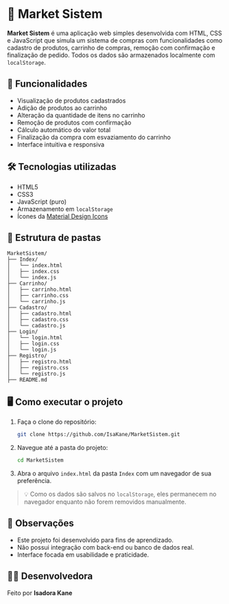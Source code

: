 # 🛒 Market Sistem

**Market Sistem** é uma aplicação web simples desenvolvida com HTML, CSS e JavaScript que simula um sistema de compras com funcionalidades como cadastro de produtos, carrinho de compras, remoção com confirmação e finalização de pedido. Todos os dados são armazenados localmente com `localStorage`.

## 🚀 Funcionalidades

- Visualização de produtos cadastrados
- Adição de produtos ao carrinho
- Alteração da quantidade de itens no carrinho
- Remoção de produtos com confirmação
- Cálculo automático do valor total
- Finalização da compra com esvaziamento do carrinho
- Interface intuitiva e responsiva

## 🛠 Tecnologias utilizadas

- HTML5
- CSS3
- JavaScript (puro)
- Armazenamento em `localStorage`
- Ícones da [Material Design Icons](https://materialdesignicons.com/)

## 📁 Estrutura de pastas

```
MarketSistem/
├── Index/
│   └── index.html
│   ├── index.css
│   └── index.js
├── Carrinho/
│   ├── carrinho.html
│   ├── carrinho.css
│   └── carrinho.js
├── Cadastro/
│   ├── cadastro.html
│   ├── cadastro.css
│   └── cadastro.js
├── Login/
│   └── login.html
│   ├── login.css
│   └── login.js
├── Registro/
│   ├── registro.html
│   ├── registro.css
│   └── registro.js
├── README.md
```

## 🖥️ Como executar o projeto

1. Faça o clone do repositório:
   ```bash
   git clone https://github.com/IsaKane/MarketSistem.git
   ```

2. Navegue até a pasta do projeto:
   ```bash
   cd MarketSistem
   ```

3. Abra o arquivo `index.html` da pasta `Index` com um navegador de sua preferência.

> 💡 Como os dados são salvos no `localStorage`, eles permanecem no navegador enquanto não forem removidos manualmente.

## 📌 Observações

- Este projeto foi desenvolvido para fins de aprendizado.
- Não possui integração com back-end ou banco de dados real.
- Interface focada em usabilidade e praticidade.

## 👩‍💻 Desenvolvedora

Feito por **Isadora Kane**  
